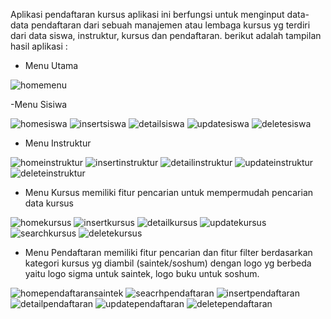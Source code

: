 Aplikasi pendaftaran kursus
aplikasi ini berfungsi untuk menginput data-data pendaftaran dari sebuah manajemen atau lembaga kursus yg terdiri dari data siswa, instruktur, kursus dan pendaftaran.
berikut adalah tampilan hasil aplikasi :

- Menu Utama
  
![homemenu](https://github.com/user-attachments/assets/b24ab0d0-5eea-46f2-9611-8e9f5691f4a4)

-Menu Sisiwa

![homesiswa](https://github.com/user-attachments/assets/60d7fc88-b291-4e6d-a1a0-7ba7961a4ff3)
![insertsiswa](https://github.com/user-attachments/assets/5be86896-0042-4f08-99b1-861cf7f315f6)
![detailsiswa](https://github.com/user-attachments/assets/9f23dc7c-5343-45d1-934b-00ad36a6309a)
![updatesiswa](https://github.com/user-attachments/assets/50dece36-4e2f-405a-bcf3-e983231c3f13)
![deletesiswa](https://github.com/user-attachments/assets/3971574d-c79c-4e2e-bb07-dbe3b2d5abb1)


- Menu Instruktur
  
![homeinstruktur](https://github.com/user-attachments/assets/dcc77d5f-7480-41cf-9b97-8f1c4f33fe99)
![insertinstruktur](https://github.com/user-attachments/assets/962cac45-d6ee-44c6-9d70-0681bbfad700)
![detailinstruktur](https://github.com/user-attachments/assets/db0c5b1f-dbb7-4531-8819-a29b99c57174)
![updateinstruktur](https://github.com/user-attachments/assets/40093b4b-b47c-4f99-ba48-6d897ded9d2e)
![deleteinstruktur](https://github.com/user-attachments/assets/c184ab6a-1185-495f-9367-dbc1cb17a565)


- Menu Kursus
  memiliki fitur pencarian untuk mempermudah pencarian data kursus
  
![homekursus](https://github.com/user-attachments/assets/4c380160-1f97-4f52-a3fe-7c49de55711f)
![insertkursus](https://github.com/user-attachments/assets/8dc90b85-6e53-4527-a769-2055deb57218)
![detailkursus](https://github.com/user-attachments/assets/72bfbd62-1c64-4d9b-aee0-7e30deb8633a)
![updatekursus](https://github.com/user-attachments/assets/41dc0d11-59de-4c64-80fc-5b509937d193)
![searchkursus](https://github.com/user-attachments/assets/d9373148-ea4b-4b6f-a176-34d57873a87e)
![deletekursus](https://github.com/user-attachments/assets/a7094b82-2a9e-41a2-b47c-979b17c9a543)

- Menu Pendaftaran
  memiliki fitur pencarian dan fitur filter berdasarkan kategori kursus yg diambil (saintek/soshum) dengan logo yg berbeda yaitu logo sigma untuk saintek, logo buku untuk soshum.

![homependaftaransaintek](https://github.com/user-attachments/assets/e87d215c-aec1-47ca-92ba-976e4989474e)
![seacrhpendaftaran](https://github.com/user-attachments/assets/92690bf9-5c1c-4dda-b3ed-a4f72df4999b)
![insertpendaftaran](https://github.com/user-attachments/assets/2076f591-9af8-4e32-b8ec-da2bff3b6cf2)
![detailpendaftaran](https://github.com/user-attachments/assets/b11d38f3-9982-477d-9f89-979d35d1a15a)
![updatependaftaran](https://github.com/user-attachments/assets/5959fdbd-b62b-43b5-9c6d-24330c3e659a)
![deletependaftaran](https://github.com/user-attachments/assets/cd22d6d8-80ae-4c20-8913-77494720c6f9)









